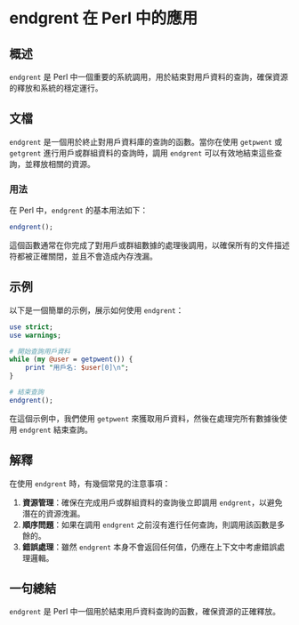 <!--
Meta Description: # endgrent 在 Perl 中的應用 ## 概述 `endgrent` 是 Perl 中一個重要的系統調用，用於結束對用戶資料的查詢，確保資源的釋放和系統的穩定運行。 ## 文檔 `endgrent` 是一個用於終止對用戶資料庫的查詢的函數。當你在使用 `getpwent` 或 `getgr...
Meta Keywords: endgrent, perl, getpwent, use, user
-->

# endgrent 在 Perl 中的應用

## 概述
`endgrent` 是 Perl 中一個重要的系統調用，用於結束對用戶資料的查詢，確保資源的釋放和系統的穩定運行。

## 文檔
`endgrent` 是一個用於終止對用戶資料庫的查詢的函數。當你在使用 `getpwent` 或 `getgrent` 進行用戶或群組資料的查詢時，調用 `endgrent` 可以有效地結束這些查詢，並釋放相關的資源。

### 用法
在 Perl 中，`endgrent` 的基本用法如下：

```perl
endgrent();
```

這個函數通常在你完成了對用戶或群組數據的處理後調用，以確保所有的文件描述符都被正確關閉，並且不會造成內存洩漏。

## 示例
以下是一個簡單的示例，展示如何使用 `endgrent`：

```perl
use strict;
use warnings;

# 開始查詢用戶資料
while (my @user = getpwent()) {
    print "用戶名: $user[0]\n";
}

# 結束查詢
endgrent();
```

在這個示例中，我們使用 `getpwent` 來獲取用戶資料，然後在處理完所有數據後使用 `endgrent` 結束查詢。

## 解釋
在使用 `endgrent` 時，有幾個常見的注意事項：

1. **資源管理**：確保在完成用戶或群組資料的查詢後立即調用 `endgrent`，以避免潛在的資源洩漏。
2. **順序問題**：如果在調用 `endgrent` 之前沒有進行任何查詢，則調用該函數是多餘的。
3. **錯誤處理**：雖然 `endgrent` 本身不會返回任何值，仍應在上下文中考慮錯誤處理邏輯。

## 一句總結
`endgrent` 是 Perl 中一個用於結束用戶資料查詢的函數，確保資源的正確釋放。